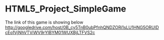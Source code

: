 # HTML5_Project_SimpleGame
The link of this game is showing below
http://googledrive.com/host/0B_cy5TnB0ubPfnhQNDZORi1sLU1HNG5ORUlDcEo1VjNhVTViWV9rYlBYM01WUXBjLTFVS2c
